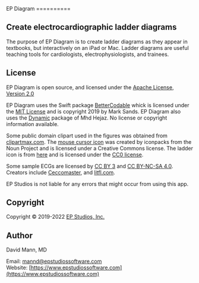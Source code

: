 EP Diagram ==========

## Create electrocardiographic ladder diagrams

The purpose of EP Diagram is to create ladder diagrams as they appear
in textbooks, but interactively on an iPad or Mac.  Ladder diagrams
are useful teaching tools for cardiologists, electrophysiologists, and trainees.  

## License

EP Diagram is open source, and licensed under the
[Apache License, Version 2.0](http://www.apache.org/licenses/LICENSE-2.0.html)

EP Diagram uses the Swift package
[BetterCodable](https://github.com/marksands/BetterCodable) whick is
licensed under the
[MIT License](https://github.com/marksands/BetterCodable/blob/master/LICENSE)
and is copyright 2019 by Mark Sands.  EP Diagram also uses the
[Dynamic](https://github.com/mhdhejazi/Dynamic#installation) package
of Mhd Hejaz.  No license or copyright information available.

Some public domain clipart used in the figures was obtained from
[clipartmax.com](https://www.clipartmax.com).  The
[mouse cursor icon](https://thenounproject.com/term/mouse-cursor/2280971/)
was created by iconpacks from the Noun Project and is licensed under a
Creative Commons license.  The ladder icon is from
[here](https://www.svgrepo.com/svg/160860/ladder) and is licensed
under the [CC0 license](https://www.svgrepo.com/page/licensing).

Some sample ECGs are licensed by
[CC BY 3](https://creativecommons.org/licenses/by/3.0/) and
[CC BY-NC-SA 4.0](https://creativecommons.org/licenses/by-nc-sa/4.0/).
Creators include
[Ceccomaster](https://commons.wikimedia.org/wiki/User:Ceccomaster),
and [litfl.com](https://litfl.com/karel-frederik-wenckebach/).

EP Studios is not liable for any errors that might occur from using
this app.

## Copyright

Copyright © 2019-2022
[EP Studios, Inc.](http://www.epstudiossoftware.com)

## Author

David Mann, MD

Email: [mannd@epstudiossoftware.com](mailto:mannd@epstudiossoftware.com)  
Website: [https://www.epstudiossoftware.com](https://www.epstudiossoftware.com)   

